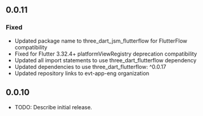 ## 0.0.11

### Fixed
- Updated package name to three_dart_jsm_flutterflow for FlutterFlow compatibility
- Fixed for Flutter 3.32.4+ platformViewRegistry deprecation compatibility
- Updated all import statements to use three_dart_flutterflow dependency
- Updated dependencies to use three_dart_flutterflow: ^0.0.17
- Updated repository links to evt-app-eng organization

## 0.0.10

* TODO: Describe initial release.
